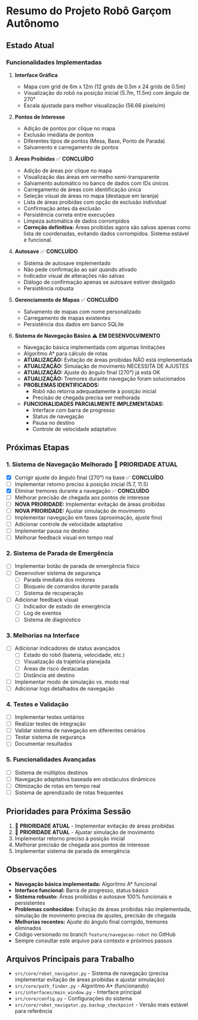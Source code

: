 # Resumo do Projeto Robô Garçom Autônomo

## Estado Atual

### Funcionalidades Implementadas
1. **Interface Gráfica**
   - Mapa com grid de 6m x 12m (12 grids de 0.5m x 24 grids de 0.5m)
   - Visualização do robô na posição inicial (5.7m, 11.5m) com ângulo de 270°
   - Escala ajustada para melhor visualização (56.66 pixels/m)

2. **Pontos de Interesse**
   - Adição de pontos por clique no mapa
   - Exclusão imediata de pontos
   - Diferentes tipos de pontos (Mesa, Base, Ponto de Parada)
   - Salvamento e carregamento de pontos

3. **Áreas Proibidas** ✅ **CONCLUÍDO**
   - Adição de áreas por clique no mapa
   - Visualização das áreas em vermelho semi-transparente
   - Salvamento automático no banco de dados com IDs únicos
   - Carregamento de áreas com identificação única
   - Seleção visual de áreas no mapa (destaque em laranja)
   - Lista de áreas proibidas com opção de exclusão individual
   - Confirmação antes da exclusão
   - Persistência correta entre execuções
   - Limpeza automática de dados corrompidos
   - **Correção definitiva:** Áreas proibidas agora são salvas apenas como lista de coordenadas, evitando dados corrompidos. Sistema estável e funcional.

4. **Autosave** ✅ **CONCLUÍDO**
   - Sistema de autosave implementado
   - Não pede confirmação ao sair quando ativado
   - Indicador visual de alterações não salvas
   - Diálogo de confirmação apenas se autosave estiver desligado
   - Persistência robusta

5. **Gerenciamento de Mapas** ✅ **CONCLUÍDO**
   - Salvamento de mapas com nome personalizado
   - Carregamento de mapas existentes
   - Persistência dos dados em banco SQLite

6. **Sistema de Navegação Básico** ⚠️ **EM DESENVOLVIMENTO**
   - Navegação básica implementada com algumas limitações
   - Algoritmo A* para cálculo de rotas
   - **ATUALIZAÇÃO:** Evitação de áreas proibidas NÃO está implementada
   - **ATUALIZAÇÃO:** Simulação de movimento NECESSITA DE AJUSTES
   - **ATUALIZAÇÃO:** Ajuste do ângulo final (270°) já está OK
   - **ATUALIZAÇÃO:** Tremores durante navegação foram solucionados
   - **PROBLEMAS IDENTIFICADOS:**
     - Robô não retorna adequadamente à posição inicial
     - Precisão de chegada precisa ser melhorada
   - **FUNCIONALIDADES PARCIALMENTE IMPLEMENTADAS:**
     - Interface com barra de progresso
     - Status de navegação
     - Pausa no destino
     - Controle de velocidade adaptativo

## Próximas Etapas

### 1. Sistema de Navegação Melhorado 🚩 **PRIORIDADE ATUAL**
- [x] Corrigir ajuste do ângulo final (270°) na base ✅ **CONCLUÍDO**
- [ ] Implementar retorno preciso à posição inicial (5.7, 11.5)
- [x] Eliminar tremores durante a navegação ✅ **CONCLUÍDO**
- [ ] Melhorar precisão de chegada aos pontos de interesse
- [ ] **NOVA PRIORIDADE:** Implementar evitação de áreas proibidas
- [ ] **NOVA PRIORIDADE:** Ajustar simulação de movimento
- [ ] Implementar navegação em fases (aproximação, ajuste fino)
- [ ] Adicionar controle de velocidade adaptativo
- [ ] Implementar pausa no destino
- [ ] Melhorar feedback visual em tempo real

### 2. Sistema de Parada de Emergência
- [ ] Implementar botão de parada de emergência físico
- [ ] Desenvolver sistema de segurança
   - [ ] Parada imediata dos motores
   - [ ] Bloqueio de comandos durante parada
   - [ ] Sistema de recuperação
- [ ] Adicionar feedback visual
   - [ ] Indicador de estado de emergência
   - [ ] Log de eventos
   - [ ] Sistema de diagnóstico

### 3. Melhorias na Interface
- [ ] Adicionar indicadores de status avançados
   - [ ] Estado do robô (bateria, velocidade, etc.)
   - [ ] Visualização da trajetória planejada
   - [ ] Áreas de risco destacadas
   - [ ] Distância até destino
- [ ] Implementar modo de simulação vs. modo real
- [ ] Adicionar logs detalhados de navegação

### 4. Testes e Validação
- [ ] Implementar testes unitários
- [ ] Realizar testes de integração
- [ ] Validar sistema de navegação em diferentes cenários
- [ ] Testar sistema de segurança
- [ ] Documentar resultados

### 5. Funcionalidades Avançadas
- [ ] Sistema de múltiplos destinos
- [ ] Navegação adaptativa baseada em obstáculos dinâmicos
- [ ] Otimização de rotas em tempo real
- [ ] Sistema de aprendizado de rotas frequentes

## Prioridades para Próxima Sessão
1. 🚩 **PRIORIDADE ATUAL** - Implementar evitação de áreas proibidas
2. 🚩 **PRIORIDADE ATUAL** - Ajustar simulação de movimento
3. Implementar retorno preciso à posição inicial
4. Melhorar precisão de chegada aos pontos de interesse
5. Implementar sistema de parada de emergência

## Observações
- **Navegação básica implementada:** Algoritmo A* funcional
- **Interface funcional:** Barra de progresso, status básico
- **Sistema robusto:** Áreas proibidas e autosave 100% funcionais e persistentes
- **Problemas conhecidos:** Evitação de áreas proibidas não implementada, simulação de movimento precisa de ajustes, precisão de chegada
- **Melhorias recentes:** Ajuste do ângulo final corrigido, tremores eliminados
- Código versionado no branch `feature/navegacao-robot` no GitHub
- Sempre consultar este arquivo para contexto e próximos passos

## Arquivos Principais para Trabalho
- `src/core/robot_navigator.py` - Sistema de navegação (precisa implementar evitação de áreas proibidas e ajustar simulação)
- `src/core/path_finder.py` - Algoritmo A* (funcionando)
- `src/interfaces/main_window.py` - Interface principal
- `src/core/config.py` - Configurações do sistema
- `src/core/robot_navigator.py.backup_checkpoint` - Versão mais estável para referência